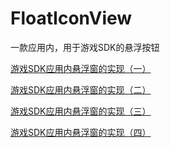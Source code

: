 # FloatIconView
一款应用内，用于游戏SDK的悬浮按钮

[游戏SDK应用内悬浮窗的实现（一）](https://blog.csdn.net/gsrkuang/article/details/127389615)

[游戏SDK应用内悬浮窗的实现（二）](https://blog.csdn.net/gsrkuang/article/details/127392195)

[游戏SDK应用内悬浮窗的实现（三）](https://blog.csdn.net/gsrkuang/article/details/127395684)

[游戏SDK应用内悬浮窗的实现（四）](https://blog.csdn.net/gsrkuang/article/details/127412406)

